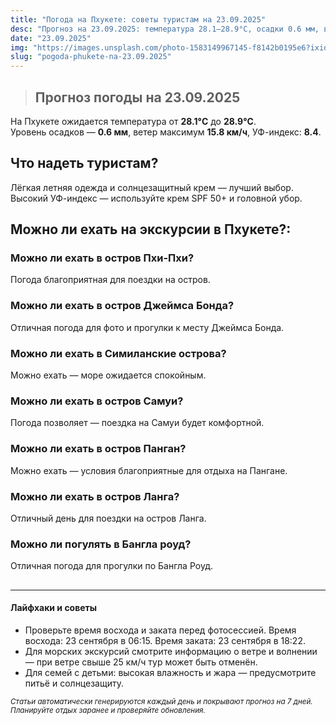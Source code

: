 ```yaml
---
title: "Погода на Пхукете: советы туристам на 23.09.2025"
desc: "Прогноз на 23.09.2025: температура 28.1–28.9°C, осадки 0.6 мм, ветер 15.8 км/ч. Советы туристам и рекомендации по экскурсиям."
date: "23.09.2025"
img: "https://images.unsplash.com/photo-1583149967145-f8142b0195e6?ixid=M3w4MDE4MDZ8MHwxfHJhbmRvbXx8fHx8fHx8fDE3NTgxMDY4NzZ8&ixlib=rb-4.1.0&w=700&h=300&q=80&fit=crop&auto=format"
slug: "pogoda-phukete-na-23.09.2025"
---
```


>## Прогноз погоды на 23.09.2025

На Пхукете ожидается температура от **28.1°C** до **28.9°C**.  
Уровень осадков — **0.6 мм**, ветер максимум **15.8 км/ч**, УФ-индекс: **8.4**.

## Что надеть туристам?
Лёгкая летняя одежда и солнцезащитный крем — лучший выбор.
Высокий УФ-индекс — используйте крем SPF 50+ и головной убор.

##

## Можно ли ехать на экскурсии в Пхукете?:

### Можно ли ехать в остров Пхи-Пхи?
Погода благоприятная для поездки на остров.

### Можно ли ехать в остров Джеймса Бонда?
Отличная погода для фото и прогулки к месту Джеймса Бонда.

### Можно ли ехать в Симиланские острова?
Можно ехать — море ожидается спокойным.

### Можно ли ехать в остров Самуи?
Погода позволяет — поездка на Самуи будет комфортной.

### Можно ли ехать в остров Панган?
Можно ехать — условия благоприятные для отдыха на Пангане.

### Можно ли ехать в остров Ланга?
Отличный день для поездки на остров Ланга.

### Можно ли погулять в Бангла роуд?
Отличная погода для прогулки по Бангла Роуд.

##
---

#### Лайфхаки и советы
- Проверьте время восхода и заката перед фотосессией. Время восхода: 23 сентября в 06:15. Время заката: 23 сентября в 18:22.  
- Для морских экскурсий смотрите информацию о ветре и волнении — при ветре свыше 25 км/ч тур может быть отменён.  
- Для семей с детьми: высокая влажность и жара — предусмотрите питьё и солнцезащиту.

<sub>_Статьи автоматически генерируются каждый день и покрывают прогноз на 7 дней. Планируйте отдых заранее и проверяйте обновления._</sub>

